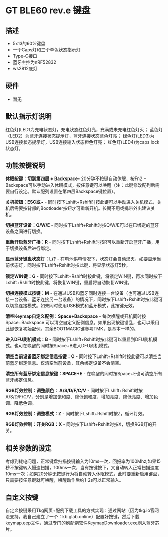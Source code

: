# GT BLE60 rev.e 键盘

## 描述

- 5x13的60%键盘
- 一个Caps灯和三个单色状态指示灯
- Type-C接口
- 蓝牙主控为nRF52832
- ws2812底灯

## 硬件

- 暂无

## 默认指示灯说明

红色灯(LED1为充电状态灯，充电状态红色灯亮，充满或未充电红色灯灭；
蓝色灯（LED2）为蓝牙连接状态提示灯，蓝牙连接状态蓝色灯亮；
绿色灯(LED3)为USB连接状态提示灯，USB连接输入状态橙色灯亮；
红色灯(LED4)为caps lock状态灯。

## 功能按键说明


**休眠按键：切到第四层 + Backspace**- 20分钟不按键自动休眠，按Fn2 + Backspace可以手动进入休眠模式，按任意键可以唤醒（注：此键修改配列后需要自行设定。默认配列设置在第四层Backspace键位置）。

**关机按钮：ESC或~**  - 同时按下Lshift+Rshift时按此键可以手动进入关机模式，关机后需要按背部的Bootloader按钮才可重新开机。长期不用或携带外出建议关机。  

**切换蓝牙设备：Q/W/E** - 同时按下Lshift+Rshift时按Q/W/E可以在已绑定的蓝牙设备之间进行切换。  

**重新开启蓝牙广播：R** - 同时按下Lshift+Rshift时按R可以重新开启蓝牙广播，用于切换设备后进行绑定。  

**显示蓝牙键盘状态灯：L/?** - 在电池供电情况下，状态灯会自动熄灭，如要显示当前状态灯，同时按下Lshift+Rshift时按此键，将显示状态灯5秒。  

**锁定WIN键：G** - 同时按下Lshift+Rshift时按此键，将锁定WIN键，再次同时按下Lshift+Rshift时按此键，将恢复WIN键，重启将自动恢复WIN键。  

**切换连接模式按键：M** - 在通过USB和蓝牙同时连接一台设备（也可通过USB连接一台设备、蓝牙连接另一台设备）的情况下，同时按下Lshift+Rshift时按此键可以切换连接模式。如未同时使用USB模式和蓝牙模式，此按键无效。  

**清空Keymap自定义配例：Space+Backspace** - 每次唤醒或开机同时按Space+Backspace 可以清空自定义配例信息。如果出现按键错乱，也可以采用此键恢复初始配例。其余BOOTMAGIC键参考TMK，是基本一样的。  

**进入DFU刷机模式：B** - 同时按下Lshift+Rshift时按此键可以重启到DFU刷机模式。也可在唤醒的同时按Space+B进入DFU刷机模式。

**清空当前设备蓝牙绑定信息按键：O** - 同时按下Lshift+Rshift时按此键可以清空当前蓝牙绑定信息。仅清空当前设备，其余绑定设备不会清空。

**清空所有蓝牙绑定信息按键：SPACE+E** - 在唤醒的同时按Space+E也可清空所有蓝牙绑定信息。 

**RGB灯效控制：调整颜色： A/S/D/F/C/V** - 同时按下Lshift+Rshift时按A/S/D/F/C/V，分别是增加饱和度、降低饱和度、增加亮度、降低亮度、增加色调、降低色调。 

**RGB灯效控制：调整模式：Z** - 同时按下Lshift+Rshift时按Z，循环灯效。

**RGB灯效控制：开关RGB：X** - 同时按下Lshift+Rshift时按X，切换RGB灯的开关。

## 相关参数的设定

考虑到耗电问题，正常键盘扫描按键输入为10ms一次，回报率为100Mhz;如果15秒不按键转入慢速扫描，100ms一次，当有按键按下，又自动转入正常扫描速度10ms一次；如果20分钟无按键行为将自动转入休眠模式，此时要重新启用键盘，只需要按任意键就可唤醒，唤醒动作后约1-2s可以正常输入。  

## 自定义按键
自定义按键采用Tkg网页+配例下载工具的方式实现：通过网站（因为tkg.io官网没支持，我自己建立了一个：kb.glab.online）配置好按键，然后下载keymap.eep文件，通过专门的刷配例软件KeymapDownloader.exe刷入蓝牙芯片。  